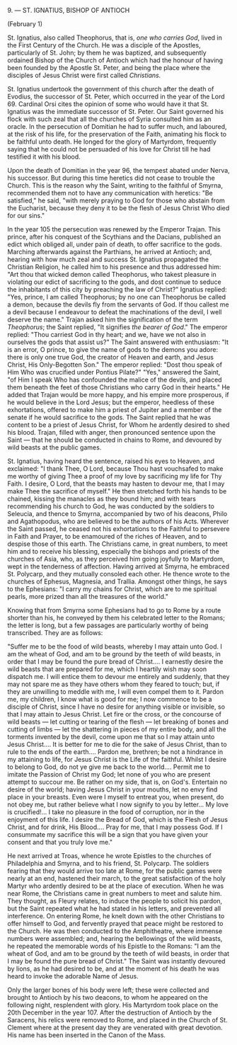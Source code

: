 
9\. — ST. IGNATIUS, BISHOP OF ANTIOCH

(February 1)

St. Ignatius, also called Theophorus, that is, *one who carries God*, lived in the First Century of the Church. He was a disciple of the Apostles, particularly of St. John; by them he was baptized, and subsequently ordained Bishop of the Church of Antioch which had the honour of having been founded by the Apostle St. Peter, and being the place where the disciples of Jesus Christ were first called *Christians.*

St. Ignatius undertook the government of this church after the death of Evodius, the successor of St. Peter, which occurred in the year of the Lord 69. Cardinal Orsi cites the opinion of some who would have it that St. Ignatius was the immediate successor of St. Peter. Our Saint governed his flock with such zeal that all the churches of Syria consulted him as an oracle. In the persecution of Domitian he had to suffer much, and laboured, at the risk of his life, for the preservation of the Faith, animating his flock to be faithful unto death. He longed for the glory of Martyrdom, frequently saying that he could not be persuaded of his love for Christ till he had testified it with his blood.

Upon the death of Domitian in the year 96, the tempest abated under Nerva, his successor. But during this time heretics did not cease to trouble the Church. This is the reason why the Saint, writing to the faithful of Smyrna, recommended them not to have any communication with heretics: \"Be satisfied,\" he said, \"with merely praying to God for those who abstain from the Eucharist, because they deny it to be the flesh of Jesus Christ Who died for our sins.\"

In the year 105 the persecution was renewed by the Emperor Trajan. This prince, after his conquest of the Scythians and the Dacians, published an edict which obliged all, under pain of death, to offer sacrifice to the gods. Marching afterwards against the Parthians, he arrived at Antioch; and, hearing with how much zeal and success St. Ignatius propagated the Christian Religion, he called him to his presence and thus addressed him: \"Art thou that wicked demon called Theophorus, who takest pleasure in violating our edict of sacrificing to the gods, and dost continue to seduce the inhabitants of this city by preaching the law of Christ?\" Ignatius replied: \"Yes, prince, I am called Theophorus; by no one can Theophorus be called a demon, because the devils fly from the servants of God. If thou callest me a devil because I endeavour to defeat the machinations of the devil, I well deserve the name.\" Trajan asked him the signification of the term *Theophorus*; the Saint replied, \"It signifies *the bearer of God*.\" The emperor replied: \"Thou carriest God in thy heart; and we, have we not also in ourselves the gods that assist us?\" The Saint answered with enthusiasm: \"It is an error, O prince, to give the name of gods to the demons you adore: there is only one true God, the creator of Heaven and earth, and Jesus Christ, His Only-Begotten Son.\" The emperor replied: \"Dost thou speak of Him Who was crucified under Pontius Pilate?\" \"Yes,\" answered the Saint, \"of Him I speak Who has confounded the malice of the devils, and placed them beneath the feet of those Christians who carry God in their hearts.\" He added that Trajan would be more happy, and his empire more prosperous, if he would believe in the Lord Jesus; but the emperor, heedless of these exhortations, offered to make him a priest of Jupiter and a member of the senate if he would sacrifice to the gods. The Saint replied that he was content to be a priest of Jesus Christ, for Whom he ardently desired to shed his blood. Trajan, filled with anger, then pronounced sentence upon the Saint — that he should be conducted in chains to Rome, and devoured by wild beasts at the public games.

St. Ignatius, having heard the sentence, raised his eyes to Heaven, and exclaimed: \"I thank Thee, O Lord, because Thou hast vouchsafed to make me worthy of giving Thee a proof of my love by sacrificing my life for Thy Faith. I desire, O Lord, that the beasts may hasten to devour me, that I may make Thee the sacrifice of myself.\" He then stretched forth his hands to be chained, kissing the manacles as they bound him; and with tears recommending his church to God, he was conducted by the soldiers to Seleucia, and thence to Smyrna, accompanied by two of his deacons, Philo and Agathopodus, who are believed to be the authors of his Acts. Wherever the Saint passed, he ceased not his exhortations to the Faithful to persevere in Faith and Prayer, to be enamoured of the riches of Heaven, and to despise those of this earth. The Christians came, in great numbers, to meet him and to receive his blessing, especially the bishops and priests of the churches of Asia, who, as they perceived him going joyfully to Martyrdom, wept in the tenderness of affection. Having arrived at Smyrna, he embraced St. Polycarp, and they mutually consoled each other. He thence wrote to the churches of Ephesus, Magnesia, and Trallia. Amongst other things, he says to the Ephesians: \"I carry my chains for Christ, which are to me spiritual pearls, more prized than all the treasures of the world.\"

Knowing that from Smyrna some Ephesians had to go to Rome by a route shorter than his, he conveyed by them his celebrated letter to the Romans; the letter is long, but a few passages are particularly worthy of being transcribed. They are as follows:

\"Suffer me to be the food of wild beasts, whereby I may attain unto God. I am the wheat of God, and am to be ground by the teeth of wild beasts, in order that I may be found the pure bread of Christ\.... I earnestly desire the wild beasts that are prepared for me, which I heartily wish may soon dispatch me. I will entice them to devour me entirely and suddenly, that they may not spare me as they have others whom they feared to touch; but, if they are unwilling to meddle with me, I will even compel them to it. Pardon me, my children, I know what is good for me; I now commence to be a disciple of Christ, since I have no desire for anything visible or invisible, so that I may attain to Jesus Christ. Let fire or the cross, or the concourse of wild beasts — let cutting or tearing of the flesh — let breaking of bones and cutting of limbs — let the shattering in pieces of my entire body, and all the torments invented by the devil, come upon me that so I may attain unto Jesus Christ\.... It is better for me to die for the sake of Jesus Christ, than to rule to the ends of the earth\.... Pardon me, brethren; be not a hindrance in my attaining to life, for Jesus Christ is the Life of the faithful. Whilst I desire to belong to God, do not ye give me back to the world\.... Permit me to imitate the Passion of Christ my God; let none of you who are present attempt to succour me. Be rather on my side, that is, on God\'s. Entertain no desire of the world; having Jesus Christ in your mouths, let no envy find place in your breasts. Even were I myself to entreat you, when present, do not obey me, but rather believe what I now signify to you by letter\... My love is crucified!\... I take no pleasure in the food of corruption, nor in the enjoyment of this life. I desire the Bread of God, which is the Flesh of Jesus Christ, and for drink, His Blood\.... Pray for me, that I may possess God. If I consummate my sacrifice this will be a sign that you have given your consent and that you truly love me.\"

He next arrived at Troas, whence he wrote Epistles to the churches of Philadelphia and Smyrna, and to his friend, St. Polycarp. The soldiers fearing that they would arrive too late at Rome, for the public games were nearly at an end, hastened their march, to the great satisfaction of the holy Martyr who ardently desired to be at the place of execution. When he was near Rome, the Christians came in great numbers to meet and salute him. They thought, as Fleury relates, to induce the people to solicit his pardon, but the Saint repeated what he had stated in his letters, and prevented all interference. On entering Rome, he knelt down with the other Christians to offer himself to God, and fervently prayed that peace might be restored to the Church. He was then conducted to the Amphitheatre, where immense numbers were assembled; and, hearing the bellowings of the wild beasts, he repeated the memorable words of his Epistle to the Romans: \"I am the wheat of God, and am to be ground by the teeth of wild beasts, in order that I may be found the pure bread of Christ.\" The Saint was instantly devoured by lions, as he had desired to be, and at the moment of his death he was heard to invoke the adorable Name of Jesus.

Only the larger bones of his body were left; these were collected and brought to Antioch by his two deacons, to whom he appeared on the following night, resplendent with glory. His Martyrdom took place on the 20th December in the year 107. After the destruction of Antioch by the Saracens, his relics were removed to Rome, and placed in the Church of St. Clement where at the present day they are venerated with great devotion. His name has been inserted in the Canon of the Mass.

